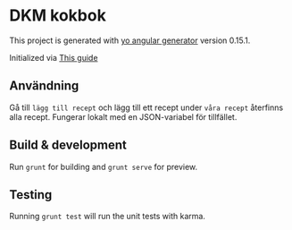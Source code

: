 # DKM kokbok

This project is generated with [yo angular generator](https://github.com/yeoman/generator-angular)
version 0.15.1.

Initialized via [This guide](https://www.sitepoint.com/kickstart-your-angularjs-development-with-yeoman-grunt-and-bower/)

## Användning

Gå till `lägg till recept` och lägg till ett recept under `våra recept` återfinns alla recept. Fungerar lokalt med en JSON-variabel för tillfället.

## Build & development

Run `grunt` for building and `grunt serve` for preview.

## Testing

Running `grunt test` will run the unit tests with karma.
